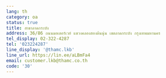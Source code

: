 ```yaml
---
lang: th
category: oa
status: true
title: สาขาลาดกระบัง
address: 36/86 ถนนมอเตอร์เวย์ แขวงคลองสองต้นนุ่น เขตลาดกระบัง กรุงเทพมหานคร
tel_display: 02-322-4287
tel: '023224287'
line_display: '@thamc.lkb'
line_url: https://lin.ee/aLBmFa4
email: customer.lkb@thamc.co.th
code: '30'
---
```

